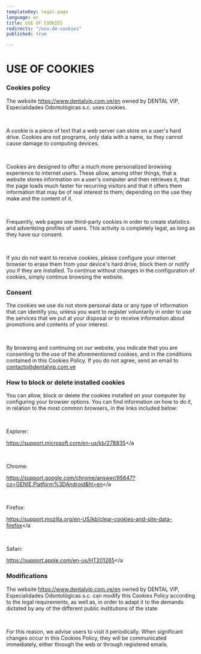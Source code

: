 ```yaml
---
templateKey: legal-page
language: en
title: USE OF COOKIES
redirects: "/uso-de-cookies"
published: true

---
```

<div class="dv-cookies-policy container-fluid dv-main-menu"> <h1 class="dv-page-titles text-left">USE OF COOKIES</h1> <h3 class="dv-page-titles text-left">Cookies policy</h3> <div class="paragraph-group"> <p> The website <a class="dv-link-green" href="/en/">https://www.dentalvip.com.ve/en</a> owned by DENTAL VIP, Especialidades Odontológicas s.c. uses cookies. </p> <br /> <p> A cookie is a piece of text that a web server can store on a user's hard drive. Cookies are not programs, only data with a name, so they cannot cause damage to computing devices. </p> <br /> <p> Cookies are designed to offer a much more personalized browsing experience to internet users. These allow, among other things, that a website stores information on a user's computer and then retrieves it, that the page loads much faster for recurring visitors and that it offers them information that may be of real interest to them; depending on the use they make and the content of it. </p> <br /> <p> Frequently, web pages use third-party cookies in order to create statistics and advertising profiles of users. This activity is completely legal, as long as they have our consent. </p> <br /> <p> If you do not want to receive cookies, please configure your internet browser to erase them from your device's hard drive, block them or notify you if they are installed. To continue without changes in the configuration of cookies, simply continue browsing the website. </p> </div> <h3 class="dv-page-titles text-left">Consent</h3> <div class="paragraph-group"> <p> The cookies we use do not store personal data or any type of information that can identify you, unless you want to register voluntarily in order to use the services that we put at your disposal or to receive information about promotions and contents of your interest. </p> <br /> <p> By browsing and continuing on our website, you indicate that you are consenting to the use of the aforementioned cookies, and in the conditions contained in this Cookies Policy. If you do not agree, send an email to <a class="dv-link-green" href="mailto:contacto@dentalvip.com.ve" >contacto@dentalvip.com.ve</a > </p> </div> <h3 class="dv-page-titles text-left"> How to block or delete installed cookies </h3> <div class="paragraph-group"> <p> You can allow, block or delete the cookies installed on your computer by configuring your browser options. You can find information on how to do it, in relation to the most common browsers, in the links included below: </p> <br /> <p> Explorer: <a target="_blank" rel="noopener noreferrer" lass="dv-link-green" href="https://support.microsoft.com/en-us/kb/278835" style="word-break: break-all;"

> https://support.microsoft.com/en-us/kb/278835</a

</p>
<br />
<p>
Chrome:
<a
target="_blank"
rel="noopener noreferrer"
class="dv-link-green"
href="https://support.google.com/chrome/answer/95647?co=GENIE.Platform%3DAndroid&hl=en"
style="word-break: break-all;"

> https://support.google.com/chrome/answer/95647?co=GENIE.Platform%3DAndroid&hl=en</a

</p>
<br />
<p>
Firefox:
<a
target="_blank"
rel="noopener noreferrer"
class="dv-link-green"
href="https://support.mozilla.org/en-US/kb/clear-cookies-and-site-data-firefox"
style="word-break: break-all;"

> https://support.mozilla.org/en-US/kb/clear-cookies-and-site-data-firefox</a

</p>
<br />
<p>
Safari:
<a
target="_blank"
rel="noopener noreferrer"
lass="dv-link-green"
href="https://support.apple.com/en-us/HT201265"
style="word-break: break-all;"

> https://support.apple.com/en-us/HT201265</a

</p>
</div>
<h3 class="dv-page-titles text-left">Modifications</h3>
<div class="paragraph-group">
<p>
The website
<a class="dv-link-green" href="/en">https://www.dentalvip.com.ve/en</a>
owned by DENTAL VIP, Especialidades Odontológicas s.c. can modify this
Cookies Policy according to the legal requirements, as well as, in order
to adapt it to the demands dictated by any of the different public
institutions of the state.
</p>
<br />
<p>
For this reason, we advise users to visit it periodically. When
significant changes occur in this Cookies Policy, they will be
communicated immediately, either through the web or through registered
emails.
</p>
</div>
</div>